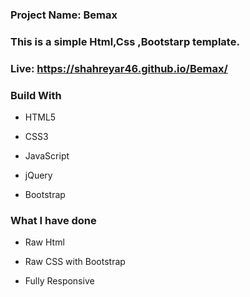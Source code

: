 
###  **Project Name: Bemax**
### **This is a simple Html,Css ,Bootstarp template.**
### Live:   https://shahreyar46.github.io/Bemax/
### **Build With**

- HTML5

- CSS3
- JavaScript
- jQuery

- Bootstrap
### **What I have done**

- Raw Html

- Raw CSS with Bootstrap

- Fully Responsive
